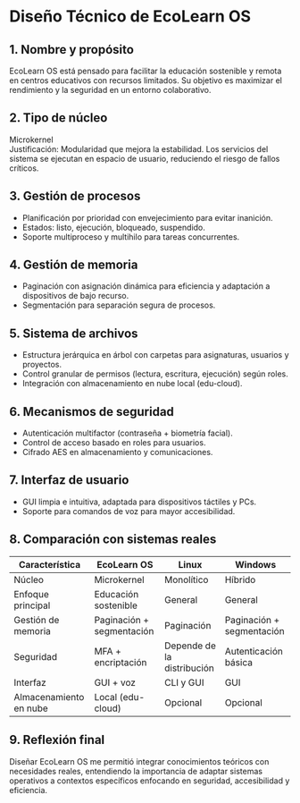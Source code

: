 # Diseño Técnico de EcoLearn OS

## 1. Nombre y propósito  
EcoLearn OS está pensado para facilitar la educación sostenible y remota en centros educativos con recursos limitados. Su objetivo es maximizar el rendimiento y la seguridad en un entorno colaborativo.

## 2. Tipo de núcleo  
Microkernel  
Justificación: Modularidad que mejora la estabilidad. Los servicios del sistema se ejecutan en espacio de usuario, reduciendo el riesgo de fallos críticos.

## 3. Gestión de procesos  
- Planificación por prioridad con envejecimiento para evitar inanición.  
- Estados: listo, ejecución, bloqueado, suspendido.  
- Soporte multiproceso y multihilo para tareas concurrentes.

## 4. Gestión de memoria  
- Paginación con asignación dinámica para eficiencia y adaptación a dispositivos de bajo recurso.  
- Segmentación para separación segura de procesos.

## 5. Sistema de archivos  
- Estructura jerárquica en árbol con carpetas para asignaturas, usuarios y proyectos.  
- Control granular de permisos (lectura, escritura, ejecución) según roles.  
- Integración con almacenamiento en nube local (edu-cloud).

## 6. Mecanismos de seguridad  
- Autenticación multifactor (contraseña + biometría facial).  
- Control de acceso basado en roles para usuarios.  
- Cifrado AES en almacenamiento y comunicaciones.

## 7. Interfaz de usuario  
- GUI limpia e intuitiva, adaptada para dispositivos táctiles y PCs.  
- Soporte para comandos de voz para mayor accesibilidad.

## 8. Comparación con sistemas reales

| Característica           | EcoLearn OS          | Linux                  | Windows               |
|-------------------------|----------------------|------------------------|-----------------------|
| Núcleo                  | Microkernel          | Monolítico             | Híbrido               |
| Enfoque principal       | Educación sostenible | General                | General               |
| Gestión de memoria      | Paginación + segmentación | Paginación           | Paginación + segmentación |
| Seguridad               | MFA + encriptación   | Depende de la distribución | Autenticación básica  |
| Interfaz                | GUI + voz            | CLI y GUI              | GUI                   |
| Almacenamiento en nube  | Local (edu-cloud)    | Opcional               | Opcional              |

## 9. Reflexión final  
Diseñar EcoLearn OS me permitió integrar conocimientos teóricos con necesidades reales, entendiendo la importancia de adaptar sistemas operativos a contextos específicos enfocando en seguridad, accesibilidad y eficiencia.

